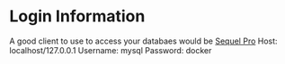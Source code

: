 # Login Information

A good client to use to access your databaes would be [Sequel Pro](https://www.sequelpro.com/)
Host: localhost/127.0.0.1
Username: mysql
Password: docker
